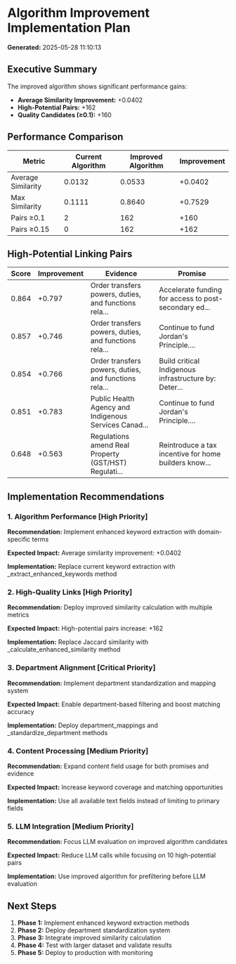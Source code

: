# Algorithm Improvement Implementation Plan

**Generated:** 2025-05-28 11:10:13

## Executive Summary

The improved algorithm shows significant performance gains:

- **Average Similarity Improvement:** +0.0402
- **High-Potential Pairs:** +162
- **Quality Candidates (≥0.1):** +160

## Performance Comparison

| Metric | Current Algorithm | Improved Algorithm | Improvement |
|--------|-------------------|--------------------|--------------|
| Average Similarity | 0.0132 | 0.0533 | +0.0402 |
| Max Similarity | 0.1111 | 0.8640 | +0.7529 |
| Pairs ≥0.1 | 2 | 162 | +160 |
| Pairs ≥0.15 | 0 | 162 | +162 |

## High-Potential Linking Pairs

| Score | Improvement | Evidence | Promise |
|-------|-------------|----------|----------|
| 0.864 | +0.797 | Order transfers powers, duties, and functions rela... | Accelerate funding for access to post-secondary ed... |
| 0.857 | +0.746 | Order transfers powers, duties, and functions rela... | Continue to fund Jordan's Principle.... |
| 0.854 | +0.766 | Order transfers powers, duties, and functions rela... | Build critical Indigenous infrastructure by: Deter... |
| 0.851 | +0.783 | Public Health Agency and Indigenous Services Canad... | Continue to fund Jordan's Principle.... |
| 0.648 | +0.563 | Regulations amend Real Property (GST/HST) Regulati... | Reintroduce a tax incentive for home builders know... |

## Implementation Recommendations

### 1. Algorithm Performance [High Priority]

**Recommendation:** Implement enhanced keyword extraction with domain-specific terms

**Expected Impact:** Average similarity improvement: +0.0402

**Implementation:** Replace current keyword extraction with _extract_enhanced_keywords method

### 2. High-Quality Links [High Priority]

**Recommendation:** Deploy improved similarity calculation with multiple metrics

**Expected Impact:** High-potential pairs increase: +162

**Implementation:** Replace Jaccard similarity with _calculate_enhanced_similarity method

### 3. Department Alignment [Critical Priority]

**Recommendation:** Implement department standardization and mapping system

**Expected Impact:** Enable department-based filtering and boost matching accuracy

**Implementation:** Deploy department_mappings and _standardize_department methods

### 4. Content Processing [Medium Priority]

**Recommendation:** Expand content field usage for both promises and evidence

**Expected Impact:** Increase keyword coverage and matching opportunities

**Implementation:** Use all available text fields instead of limiting to primary fields

### 5. LLM Integration [Medium Priority]

**Recommendation:** Focus LLM evaluation on improved algorithm candidates

**Expected Impact:** Reduce LLM calls while focusing on 10 high-potential pairs

**Implementation:** Use improved algorithm for prefiltering before LLM evaluation

## Next Steps

1. **Phase 1:** Implement enhanced keyword extraction methods
2. **Phase 2:** Deploy department standardization system
3. **Phase 3:** Integrate improved similarity calculation
4. **Phase 4:** Test with larger dataset and validate results
5. **Phase 5:** Deploy to production with monitoring

